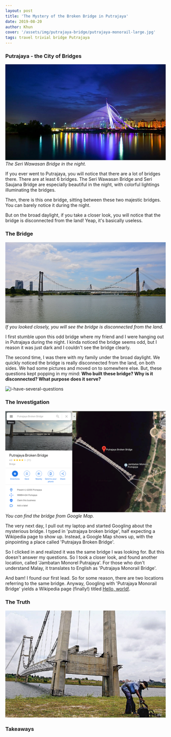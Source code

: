 ```yaml
---
layout: post
title: 'The Mystery of the Broken Bridge in Putrajaya'
date: 2019-08-20
author: Khun
cover: '/assets/img/putrajaya-bridge/putrajaya-monorail-large.jpg'
tags: travel trivial bridge Putrajaya
---
```


### Putrajaya - the City of Bridges
![seri-wawasan-bridge](/assets/img/putrajaya-bridge/wawasan-bridge.jpg)
*The Seri Wawasan Bridge in the night.*

If you ever went to Putrajaya, you will notice that there are a lot of bridges there. There are at least 6 bridges. The Seri Wawasan Bridge and Seri Saujana Bridge are especially beautiful in the night, with colorful lightings illuminating the bridges.

Then, there is this one bridge, sitting between these two majestic bridges. You can barely notice it during the night.

But on the broad daylight, if you take a closer look, you will notice that the bridge is disconnected from the land! Yeap, it's basically useless.

### The Bridge
![broken-bridge](/assets/img/putrajaya-bridge/putrajaya-monorail-large.jpg)
*If you looked closely, you will see the bridge is disconnected from the land.*

I first stumble upon this odd bridge where my friend and I were hanging out in Putrajaya during the night. I kinda noticed the bridge seems odd, but I reason it was just dark and I couldn't see the bridge clearly.

The second time, I was there with my family under the broad daylight. We quickly noticed the bridge is really disconnected from the land, on both sides. We had some pictures and moved on to somewhere else. But, these questions kept popping in my mind: **Who built these bridge? Why is it disconnected? What purpose does it serve?**

![i-have-several-questions](https://i.kym-cdn.com/photos/images/facebook/001/291/420/65c.jpg)

### The Investigation
![google-map](/assets/img/putrajaya-bridge/google-map.png)
*You can find the bridge from Google Map.*

The very next day, I pull out my laptop and started Googling about the mysterious bridge. I typed in 'putrajaya broken bridge', half expecting a Wikipedia page to show up. Instead, a Google Map shows up, with the pinpointing a place called 'Putrajaya Broken Bridge'. 

So I clicked in and realized it was the same bridge I was looking for. But this doesn't answer my questions. So I took a closer look, and found another location, called 'Jambatan Monorel Putrajaya'. For those who don't understand Malay, it translates to English as  'Putrajaya Monorail  Bridge'.

And bam! I found our first lead. So for some reason, there are two locations referring to the same bridge. Anyway, Googling with 'Putrajaya Monorail  Bridge' yields a Wikipedia page (finally!) titled <a href="https://en.wikipedia.org/wiki/Putrajaya_Monorail" target="_blank">Hello, world!</a>.



### The Truth
![putrajaya-monorail](/assets/img/putrajaya-bridge/putrajaya-monorail.jpg)

### Takeaways
